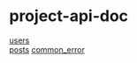 # project-api-doc


[users](https://github.com/BiBimBapXOpenStack/project-api-doc/tree/master/auth)  
[posts](https://github.com/BiBimBapXOpenStack/project-api-doc/tree/master/posts)
[common_error](https://github.com/BiBimBapXOpenStack/project-api-doc/tree/master/common_error)
